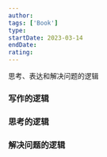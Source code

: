 ```yaml
---
author: 
tags: ['Book']
type: 
startDate: 2023-03-14
endDate:
rating: 
---
```


思考、表达和解决问题的逻辑


### 写作的逻辑 
### 思考的逻辑 
### 解决问题的逻辑 




























